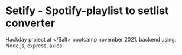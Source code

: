 # Setify - Spotify-playlist to setlist converter

Hackday project at \</Salt\> bootcamp november 2021.
backend using: Node.js, express, axios.